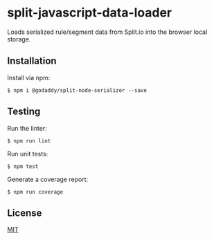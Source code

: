 # split-javascript-data-loader

 Loads serialized rule/segment data from Split.io into the browser local storage.

## Installation

Install via npm:

```console
$ npm i @godaddy/split-node-serializer --save
```

## Testing

Run the linter:

```console
$ npm run lint
```

Run unit tests:

```console
$ npm test
```

Generate a coverage report:

```console
$ npm run coverage
```

## License

[MIT](LICENSE)
